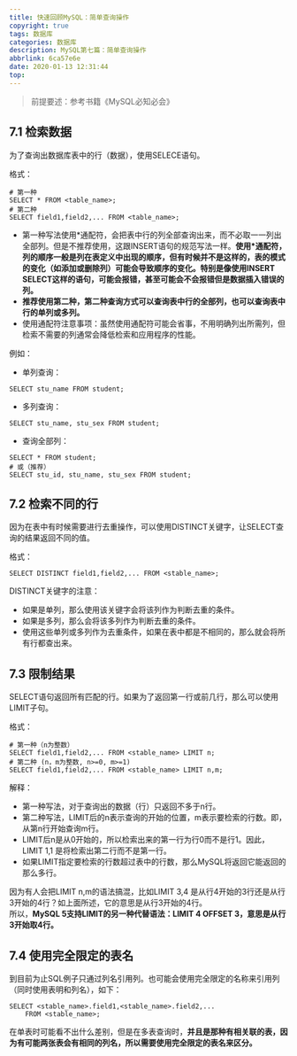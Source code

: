 ```yaml
---
title: 快速回顾MySQL：简单查询操作
copyright: true
tags: 数据库
categories: 数据库
description: MySQL第七篇：简单查询操作
abbrlink: 6ca57e6e
date: 2020-01-13 12:31:44
top:
---
```


> 前提要述：参考书籍《MySQL必知必会》
## 7.1 检索数据
为了查询出数据库表中的行（数据），使用SELECE语句。

格式：

```mysql
# 第一种
SELECT * FROM <table_name>;
# 第二种
SELECT field1,field2,... FROM <table_name>;
```

- 第一种写法使用\*通配符，会把表中行的列全部查询出来，而不必取一一列出全部列。但是不推荐使用，这跟INSERT语句的规范写法一样。**使用\*通配符，列的顺序一般是列在表定义中出现的顺序，但有时候并不是这样的，表的模式的变化（如添加或删除列）可能会导致顺序的变化。特别是像使用INSERT SELECT这样的语句，可能会报错，甚至可能会不会报错但是数据插入错误的列。**
- **推荐使用第二种，第二种查询方式可以查询表中行的全部列，也可以查询表中行的单列或多列。**
- 使用通配符注意事项：虽然使用通配符可能会省事，不用明确列出所需列，但检索不需要的列通常会降低检索和应用程序的性能。

例如：
- 单列查询：

```mysql
SELECT stu_name FROM student;
```

- 多列查询：

```mysql
SELECT stu_name, stu_sex FROM student;
```


- 查询全部列：


```mysql
SELECT * FROM student;
# 或（推荐）
SELECT stu_id, stu_name, stu_sex FROM student;
```

## 7.2 检索不同的行
因为在表中有时候需要进行去重操作，可以使用DISTINCT关键字，让SELECT查询的结果返回不同的值。

格式：

```
SELECT DISTINCT field1,field2,... FROM <stable_name>;
```

DISTINCT关键字的注意：
- 如果是单列，那么使用该关键字会将该列作为判断去重的条件。
- 如果是多列，那么会将该多列作为判断去重的条件。
- 使用这些单列或多列作为去重条件，如果在表中都是不相同的，那么就会将所有行都查出来。


## 7.3 限制结果
SELECT语句返回所有匹配的行。如果为了返回第一行或前几行，那么可以使用LIMIT子句。

格式：


```
# 第一种（n为整数）
SELECT field1,field2,... FROM <stable_name> LIMIT n;
# 第二种 (n，m为整数, n>=0, m>=1)
SELECT field1,field2,... FROM <stable_name> LIMIT n,m;
```
解释：
- 第一种写法，对于查询出的数据（行）只返回不多于n行。
- 第二种写法，LIMIT后的n表示查询的开始的位置，m表示要检索的行数。即，从第n行开始查询m行。
- LIMIT后n是从0开始的，所以检索出来的第一行为行0而不是行1。因此，LIMIT 1,1 是将检索出第二行而不是第一行。
- 如果LIMIT指定要检索的行数超过表中的行数，那么MySQL将返回它能返回的那么多行。

因为有人会把LIMIT n,m的语法搞混，比如LIMIT 3,4 是从行4开始的3行还是从行3开始的4行？如上面所述，它的意思是从行3开始的4行。  
所以，**MySQL 5支持LIMIT的另一种代替语法：LIMIT 4 OFFSET 3，意思是从行3开始取4行。**

## 7.4 使用完全限定的表名

到目前为止SQL例子只通过列名引用列。也可能会使用完全限定的名称来引用列（同时使用表明和列名），如下：

```
SELECT <stable_name>.field1,<stable_name>.field2,...
    FROM <stable_name>;
```
在单表时可能看不出什么差别，但是在多表查询时，**并且是那种有相关联的表，因为有可能两张表会有相同的列名，所以需要使用完全限定的表名来区分。**